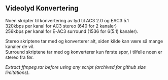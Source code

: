 ﻿
## Videolyd Konvertering

Noen skripter til konvertering av lyd til AC3 2.0 og EAC3 5.1  
320kbps per kanal for AC3 stereo (640 for 2 kanaler)  
256kbps per kanal for E-AC3 surround (1536 for 6(5.1) kanaler).  
  
Stereo skriptene tar med og konverterer alt, siden kilde kan være så mange kanaler de vil.  
Surround skriptene tar med og konverterer kun første spor, i tilfelle noen er stereo fra før.  

*Extract ffmpeg.rar before using any script (archived for github size limitations).*